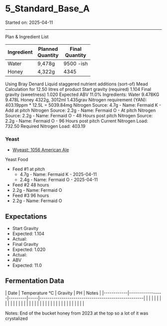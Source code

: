 <h1> 5_Standard_Base_A </h1>
Started on: 2025-04-11
<hr>
Plan & Ingredient List

| Ingredient | Planned<br/>Quantity | Final<br/>Quantity |
|------------|----------------------|--------------------|
| Water      | 9,478g               | 9500 -ish          |
| Honey      | 4,322g               | 4345               |


Using Bray Denard Liquid staggered nutrient additions (sort-of)
Mead Calculation for 12.50 litres of product
	Start gravity (required) 1.104 
	Final gravity (sweetness) 1.020 
	Expected ABV 11.0% 
Ingredients: 
	Water 9.478KG 9.478L 
	Honey 4322g, 3012ml 1.435grav 
Nitrogen requirement (YAN): 403.19ppm * 12.5L = 5039.84mg
	Nitrogen Source: 4.7g  - Name: Fermaid K - Add at pitch
	Nitrogen Source: 2.2g  - Name: Fermaid O - At pitch
	Nitrogen Source: 2.2g  - Name: Fermaid O - 48 Hours post pitch
	Nitrogen Source: 2.2g  - Name: Fermaid O - 96 Hours post pitch
Current Nitrogen Load: 732.50 
Required Nitrogen Load: 403.19



### Yeast
 - [Wyeast: 1056 American Ale](https://wyeastlab.com/product/american-ale/)

Yeast Food
- Feed #1 at pitch
  - 4.7g  - Name: Fermaid K -  2025-04-11
  - 2.4g  - Name: Fermaid O - 2025-04-11
- Feed #2 48 hours
 - 2.2g  - Name: Fermaid O
- Feed #3 96 hours
 - 2.2g  - Name: Fermaid O

## Expectations
- Start Gravity
 - Expected: 1.104
 - Actual: 
- Final Gravity
 - Expected: 1.020
 - Actual: 
- ABV
 - Expected: 11.0

<h2>Fermentation Data</h2>
| Date       | Temperature  °C | Gravity | PH  | Notes                                              |
|------------|-----------------|---------|-----|----------------------------------------------------|
|            |                 |         |     |                                                    |
|            |                 |         |     |                                                    |
|            |                 |         |     |                                                    |
|            |                 |         |     |                                                    |
|            |                 |         |     |                                                    |
|            |                 |         |     |                                                    |

Notes:
End of the bucket honey from 2023 at the top so a lot of it was crystalized
